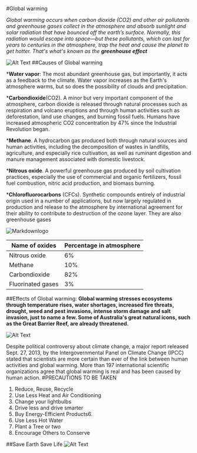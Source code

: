 #Global warming

*Global warming occurs when carbon dioxide (CO2) and other air pollutants and greenhouse gases collect in the atmosphere and absorb sunlight and solar radiation that have bounced off the earth’s surface. Normally, this radiation would escape into space—but these pollutants, which can last for years to centuries in the atmosphere, trap the heat and cause the planet to get hotter. That's what's known as the **greenhouse effect***


![Alt Text](https://i.pinimg.com/originals/18/7e/e8/187ee88d774e476fb1b3e5175097a9c7.gif)
##Causes of Global warming

***Water vapor**: The most abundant greenhouse gas, but importantly, it acts as a feedback to the climate. Water vapor increases as the Earth's atmosphere warms, but so does the possibility of clouds and precipitation.

***Carbondioxide**(CO2). A minor but very important component of the atmosphere, carbon dioxide is released through natural processes such as respiration and volcano eruptions and through human activities such as deforestation, land use changes, and burning fossil fuels. Humans have increased atmospheric CO2 concentration by 47% since the Industrial Revolution began. 

***Methane**. A hydrocarbon gas produced both through natural sources and human activities, including the decomposition of wastes in landfills, agriculture, and especially rice cultivation, as well as ruminant digestion and manure management associated with domestic livestock. 

***Nitrous oxide**. A powerful greenhouse gas produced by soil cultivation practices, especially the use of commercial and organic fertilizers, fossil fuel combustion, nitric acid production, and biomass burning.

***Chlorofluorocarbons** (CFCs). Synthetic compounds entirely of industrial origin used in a number of applications, but now largely regulated in production and release to the atmosphere by international agreement for their ability to contribute to destruction of the ozone layer. They are also greenhouse gases

![Markdownlogo](https://skepticalscience.com/graphics/Fingerprints_570.jpg)

| Name of oxides  | Percentage in atmosphere|
| --------------- | ----------------------- |
| Nitrous oxide   | 6%                      |
| Methane         | 10%                     |
|Carbondioxide    | 82%                     |
|Fluorinated gases| 3%                      |

##Effects of Global warming:
**Global warming stresses ecosystems through temperature rises, water shortages, increased fire threats, drought, weed and pest invasions, intense storm damage and salt invasion, just to name a few. Some of Australia's great natural icons, such as the Great Barrier Reef, are already threatened.**

![Alt Text](https://media3.giphy.com/media/l0HlMURBbyUqF0XQI/giphy.gif)

Despite political controversy about climate change, a major report released Sept. 27, 2013, by the Intergovernmental Panel on Climate Change (IPCC) stated that scientists are more certain than ever of the link between human activities and global warming. More than 197 international scientific organizations agree that global warming is real and has been caused by human action.
#PRECAUTIONS TO BE TAKEN
1. Reduce, Reuse, Recycle
2. Use Less Heat and Air Conditioning
3. Change your lightbulbs
4. Drive less and drive smarter
5. Buy Energy-Efficient Products6. 
6. Use Less Hot Water
8. Plant a Tree or two
10. Encourage Others to Conserve

##Save Earth Save Life
![Alt Text](https://i.pinimg.com/originals/3d/d2/5c/3dd25cd21fefe17fa7f11471b3df06d9.gif)

